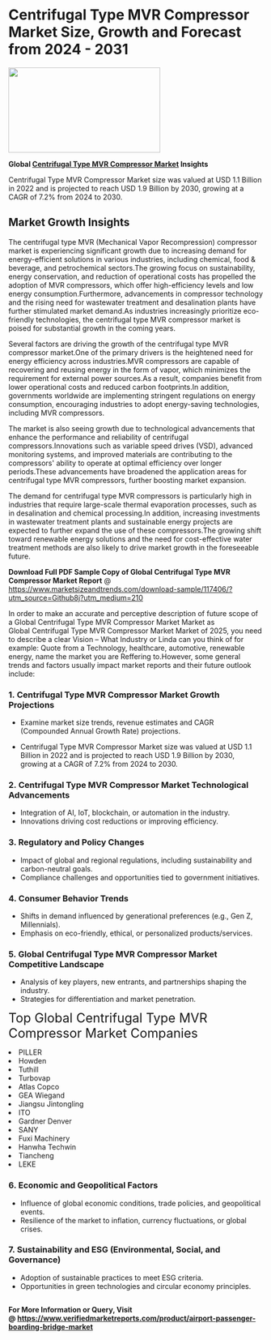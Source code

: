 <H1>Centrifugal Type MVR Compressor Market Size, Growth and Forecast from 2024 - 2031</H1><img class="aligncenter size-medium wp-image-584254" src="https://thirdeyenews.in/wp-content/uploads/2024/09/Global-Market-Research-300x168.jpeg" alt="" width="300" height="168" /><p><strong>Global&nbsp;<a href="https://www.marketsizeandtrends.com/download-sample/117406/?utm_source=Github8j?utm_medium=210">Centrifugal Type MVR Compressor Market</a> Insights</strong></p><p>Centrifugal Type MVR Compressor Market size was valued at USD 1.1 Billion in 2022 and is projected to reach USD 1.9 Billion by 2030, growing at a CAGR of 7.2% from 2024 to 2030.</p><p><h2>Market Growth Insights</h2> <p>The centrifugal type MVR (Mechanical Vapor Recompression) compressor market is experiencing significant growth due to increasing demand for energy-efficient solutions in various industries, including chemical, food & beverage, and petrochemical sectors.The growing focus on sustainability, energy conservation, and reduction of operational costs has propelled the adoption of MVR compressors, which offer high-efficiency levels and low energy consumption.Furthermore, advancements in compressor technology and the rising need for wastewater treatment and desalination plants have further stimulated market demand.As industries increasingly prioritize eco-friendly technologies, the centrifugal type MVR compressor market is poised for substantial growth in the coming years.</p> <p>Several factors are driving the growth of the centrifugal type MVR compressor market.One of the primary drivers is the heightened need for energy efficiency across industries.MVR compressors are capable of recovering and reusing energy in the form of vapor, which minimizes the requirement for external power sources.As a result, companies benefit from lower operational costs and reduced carbon footprints.In addition, governments worldwide are implementing stringent regulations on energy consumption, encouraging industries to adopt energy-saving technologies, including MVR compressors.</p> <p>The market is also seeing growth due to technological advancements that enhance the performance and reliability of centrifugal compressors.Innovations such as variable speed drives (VSD), advanced monitoring systems, and improved materials are contributing to the compressors' ability to operate at optimal efficiency over longer periods.These advancements have broadened the application areas for centrifugal type MVR compressors, further boosting market expansion.</p> <p>The demand for centrifugal type MVR compressors is particularly high in industries that require large-scale thermal evaporation processes, such as in desalination and chemical processing.In addition, increasing investments in wastewater treatment plants and sustainable energy projects are expected to further expand the use of these compressors.The growing shift toward renewable energy solutions and the need for cost-effective water treatment methods are also likely to drive market growth in the foreseeable future.</p> <p><span class=""><strong>Download Full PDF Sample Copy of Global Centrifugal Type MVR Compressor Market Report</strong> @ <a href="https://www.marketsizeandtrends.com/download-sample/117406/?utm_source=Github8j?utm_medium=210" target="_blank">https://www.marketsizeandtrends.com/download-sample/117406/?utm_source=Github8j?utm_medium=210</a></span></p><p>In order to make an accurate and perceptive description of future scope of a Global&nbsp;Centrifugal Type MVR Compressor Market Market as Global&nbsp;Centrifugal Type MVR Compressor Market Market of 2025, you need to describe a clear Vision &ndash; What Industry or Linda can you think of for example: Quote from a Technology, healthcare, automotive, renewable energy, name the market you are Reffering to.However, some general trends and factors usually impact market reports and their future outlook include:</p><h3>1.&nbsp;<strong>Centrifugal Type MVR Compressor Market Growth Projections</strong></h3><ul><li>Examine market size trends, revenue estimates and CAGR (Compounded Annual Growth Rate) projections.</li><li><p>Centrifugal Type MVR Compressor Market size was valued at USD 1.1 Billion in 2022 and is projected to reach USD 1.9 Billion by 2030, growing at a CAGR of 7.2% from 2024 to 2030.</p></li></ul><h3>2.&nbsp;<strong>Centrifugal Type MVR Compressor Market Technological Advancements</strong></h3><ul><li>Integration of AI, IoT, blockchain, or automation in the industry.</li><li>Innovations driving cost reductions or improving efficiency.</li></ul><h3>3.&nbsp;<strong>Regulatory and Policy Changes</strong></h3><ul><li>Impact of global and regional regulations, including sustainability and carbon-neutral goals.</li><li>Compliance challenges and opportunities tied to government initiatives.</li></ul><h3>4.&nbsp;<strong>Consumer Behavior Trends</strong></h3><ul><li>Shifts in demand influenced by generational preferences (e.g., Gen Z, Millennials).</li><li>Emphasis on eco-friendly, ethical, or personalized products/services.</li></ul><h3>5.&nbsp;<strong>Global Centrifugal Type MVR Compressor Market Competitive Landscape</strong></h3><ul><li>Analysis of key players, new entrants, and partnerships shaping the industry.</li><li>Strategies for differentiation and market penetration.</li></ul><p data-pm-slice="1 1 []"><span style="color: inherit; font-family: inherit; font-size: 25px;">Top Global Centrifugal Type MVR Compressor Market Companies</span></p><div class="" data-test-id=""><p><li>PILLER</li><li> Howden</li><li> Tuthill</li><li> Turbovap</li><li> Atlas Copco</li><li> GEA Wiegand</li><li> Jiangsu Jintongling</li><li> ITO</li><li> Gardner Denver</li><li> SANY</li><li> Fuxi Machinery</li><li> Hanwha Techwin</li><li> Tiancheng</li><li> LEKE</li></p></div><h3>6.&nbsp;<strong>Economic and Geopolitical Factors</strong></h3><ul><li>Influence of global economic conditions, trade policies, and geopolitical events.</li><li>Resilience of the market to inflation, currency fluctuations, or global crises.</li></ul><h3>7.&nbsp;<strong>Sustainability and ESG (Environmental, Social, and Governance)</strong></h3><ul><li>Adoption of sustainable practices to meet ESG criteria.</li><li>Opportunities in green technologies and circular economy principles.</li></ul><h2><strong style="font-size: 14px;">For More Information or Query, Visit @&nbsp;</strong><a style="background-color: #ffffff; font-size: 14px;" href="https://www.marketsizeandtrends.com/report/centrifugal-type-mvr-compressor-market/" target="_blank">https://www.verifiedmarketreports.com/product/airport-passenger-boarding-bridge-market</a></h2>